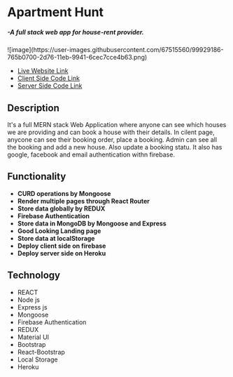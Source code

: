 <h1>Apartment Hunt </h1> <h5> -A full stack web app for house-rent provider.</h5>
![image](https://user-images.githubusercontent.com/67515560/99929186-765b0700-2d76-11eb-9941-6cec7cce4b63.png)
   <ul> 
	  <li> <a target="_blank" href="https://apartment-hunt-main.web.app/"> Live Website Link</a>
	  <li> <a target="_blank" href="https://github.com/azizul016/appartment-hunt-client-site"> Client Side Code Link</a>
	  <li> <a target="_blank" href="https://github.com/azizul016/appartment-hunt-server"> Server Side Code Link</a>
   </ul>
    
<h2>Description </h2>
<p> It's a full MERN stack Web Application where anyone can see which houses we are providing and can book a house with their details. In cilent page, anycone can see their booking order, place a booking. Admin can see all the booking and add a new house. Also update a booking statu. It also has google, facebook and email authentication withn firebase.</p>

<h2> Functionality </h2>
<ul>
   <li> <b> CURD operations by Mongoose</b>
  <li> <b>Render multiple pages through React Router</b>
  <li> <b> Store data globally by REDUX </b>
  <li> <b> Firebase Authentication </b>
  <li> <b> Store data in  MongoDB by Mongoose and Express </b>
  <li> <b> Good Looking Landing page</b>
  <li> <b> Store data at localStorage </b>
  <li> <b> Deploy client side on firebase</b>
   <li> <b> Deploy server side on Heroku</b>
</ul>
     
  <h2> Technology </h2>
   <ul> 
     <li> REACT
     <li> Node js
     <li> Express js
     <li> Mongoose
     <li> Firebase Authentication
     <li> REDUX
     <li> Material UI
     <li> Bootstrap
     <li> React-Bootstrap
     <li>Local Storage
      <li> Heroku
 </ul>

